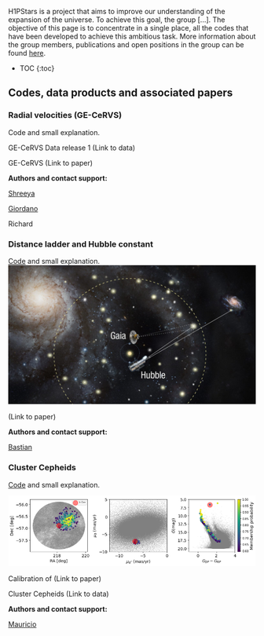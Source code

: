H1PStars is a project that aims to improve our understanding of the expansion of the universe. To achieve this goal, the group [...]. The objective of this page is to concentrate in a single place, all the codes that have been developed to achieve this ambitious task. More information about the group members, publications and open positions in the group can be found [here](https://www.epfl.ch/labs/scd/). 



* TOC
{:toc}



## Codes, data products and associated papers 

### Radial velocities (GE-CeRVS)

Code and small explanation.

GE-CeRVS Data release 1 (Link to data)

GE-CeRVS  (Link to paper)

**Authors and contact support:**

[Shreeya](mailto:shreeya.shetye@epfl.ch?subject=[GitHub]%20Source%20Han%20Sans) 

[Giordano](mailto:giordano.viviani@epfl.ch?subject=[GitHub]%20Source%20Han%20Sans) 

Richard


### Distance ladder and Hubble constant
[Code](https://github.com/bastian-lengen-epfl/DistanceLadder) and small explanation.
![Vcen!](hubble.jpg)

(Link to paper)

**Authors and contact support:**

[Bastian](mailto:bastianlengen@gmail.com?subject=[GitHub]%20Source%20Han%20Sans) 




### Cluster Cepheids  
[Code](https://github.com/MCruzReyes/H1PSTARS) and small explanation.

![Vcen!](vcen.png)

Calibration of (Link to paper)

Cluster Cepheids (Link to data)



**Authors and contact support:**
 

[Mauricio](mailto:mauricio.cruzre@gmail.com?subject=[GitHub]%20Source%20Han%20Sans)

